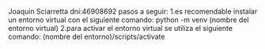 Joaquin Sciarretta dni:46908692
pasos a seguir:
1.es recomendable instalar un entorno virtual con el siguiente comando:
    python -m venv (nombre del entorno virtual)
2.para activar el entorno virtual se utiliza el siguiente comando:
    (nombre del entorno)/scripts/activate
